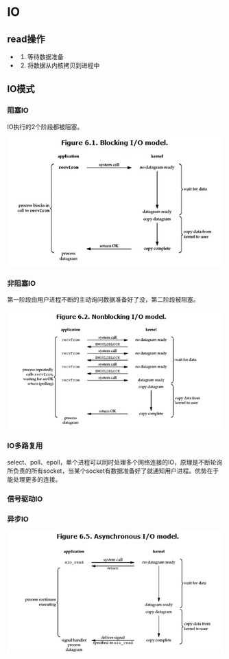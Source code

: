 # IO

## read操作

+ 1. 等待数据准备
+ 2. 将数据从内核拷贝到进程中

## IO模式

### 阻塞IO

IO执行的2个阶段都被阻塞。

![](images/blocking-io.png)

### 非阻塞IO

第一阶段由用户进程不断的主动询问数据准备好了没，第二阶段被阻塞。

![](images/nonblocking-io.png)

### IO多路复用

select、poll、epoll，单个进程可以同时处理多个网络连接的IO，原理是不断轮询所负责的所有socket，当某个socket有数据准备好了就通知用户进程。优势在于能处理更多的连接。

### 信号驱动IO

### 异步IO

![](images/asynchronous-io.png)